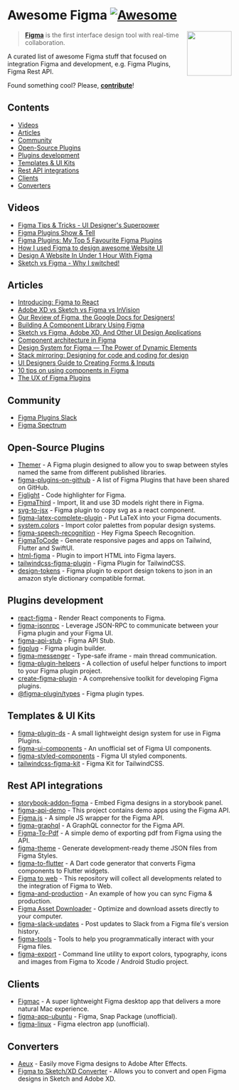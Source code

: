 # Awesome Figma [![Awesome](https://awesome.re/badge.svg)](https://awesome.re)

[<img src="figma-logo.svg" align="right" width="100">](https://www.figma.com)

> [**Figma**](https://www.figma.com/) is the first interface design tool with real-time collaboration. 

A curated list of awesome Figma stuff that focused on integration Figma and development, e.g. Figma Plugins, Figma Rest API.

Found something cool? Please, **[contribute](contributing.md)**!

## Contents

* [Videos](#videos) 
* [Articles](#articles) 
* [Community](#community) 
* [Open-Source Plugins](#open-source-plugins) 
* [Plugins development](#plugins-development)
* [Templates & UI Kits](#templates--ui-kits)
* [Rest API integrations](#rest-api-integrations)
* [Clients](#clients)
* [Converters](#converters)

## Videos

* [Figma Tips & Tricks - UI Designer's Superpower](https://www.youtube.com/watch?v=Vo0sEPqArRQ)
* [Figma Plugins Show & Tell](https://www.youtube.com/watch?v=i6ppX9fjXz0)
* [Figma Plugins: My Top 5 Favourite Figma Plugins](https://www.youtube.com/watch?v=LiqKIeH9Sdk)
* [How I used Figma to design awesome Website UI](https://www.youtube.com/watch?v=m0sHva0JjZE)
* [Design A Website In Under 1 Hour With Figma](https://www.youtube.com/watch?v=FK4YusHIIj0)
* [Sketch vs Figma - Why I switched!](https://www.youtube.com/watch?v=wIyhqEra7Sc)

## Articles

* [Introducing: Figma to React](https://www.figma.com/blog/introducing-figma-to-react/)
* [Adobe XD vs Sketch vs Figma vs InVision](https://dev.to/creativetim_official/adobe-xd-vs-sketch-vs-figma-vs-invision-1pfc)
* [Our Review of Figma, the Google Docs for Designers!](https://usersnap.com/blog/review-figma/)
* [Building A Component Library Using Figma](https://www.smashingmagazine.com/2019/06/building-component-library-figma/)
* [Sketch vs Figma, Adobe XD, And Other UI Design Applications](https://www.smashingmagazine.com/2019/04/sketch-figma-adobe-xd-ui-design-applications/)
* [Component architecture in Figma](https://www.figma.com/best-practices/component-architecture/)
* [Design System for Figma — The Power of Dynamic Elements](https://medium.com/@juauz/design-system-for-figma-the-power-of-dynamic-elements-4ca4dc3e4524)
* [Stack mirroring: Designing for code and coding for design](https://www.designsystems.com/stack-mirroring-designing-for-code-and-coding-for-design/)
* [UI Designers Guide to Creating Forms & Inputs](https://medium.com/design-with-figma/ui-designers-guide-to-creating-forms-inputs-b6516f366a93)
* [10 tips on using components in Figma](https://medium.com/design-with-figma/10-tips-on-using-components-in-figma-c7db9c5e7fe1)
* [The UX of Figma Plugins](https://medium.com/@yuanqing/the-ux-of-figma-plugins-f4f896f8cf35)

## Community

* [Figma Plugins Slack](https://figmaplugins.slack.com)
* [Figma Spectrum](https://spectrum.chat/figma?tab=posts)

## Open-Source Plugins

* [Themer](https://github.com/thomas-lowry/themer) - A Figma plugin designed to allow you to swap between styles named the same from different published libraries.
* [figma-plugins-on-github](https://github.com/thomas-lowry/figma-plugins-on-github) - A list of Figma Plugins that have been shared on GitHub.
* [Figlight](https://github.com/jeetiss/figlight) - Code highlighter for Figma.
* [FigmaThird](https://github.com/ahkohd/FigmaThird) - Import, lit and use 3D models right there in Figma.
* [svg-to-jsx](https://github.com/SaraVieira/svg-to-jsx) - Figma plugin to copy svg as a react component.
* [figma-latex-complete-plugin](https://github.com/maxkrieger/figma-latex-complete-plugin) - Put LaTeX into your Figma documents.
* [system.colors](https://github.com/thelittlewonder/system.colors) - Import color palettes from popular design systems.
* [figma-speech-recognition](https://github.com/sonnylazuardi/figma-speech-recognition) - Hey Figma Speech Recognition.
* [FigmaToCode](https://github.com/bernaferrari/FigmaToCode) - Generate responsive pages and apps on Tailwind, Flutter and SwiftUI.
* [html-figma](https://github.com/BuilderIO/html-figma) - Plugin to import HTML into Figma layers.
* [tailwindcss-figma-plugin](https://github.com/impulse/tailwindcss-figma-plugin) - Figma Plugin for TailwindCSS.
* [design-tokens](https://github.com/lukasoppermann/design-tokens) - Figma plugin to export design tokens to json in an amazon style dictionary compatible format.


## Plugins development

* [react-figma](https://github.com/react-figma/react-figma) - Render React components to Figma.
* [figma-jsonrpc](https://github.com/Lona/figma-jsonrpc) - Leverage JSON-RPC to communicate between your Figma plugin and your Figma UI.
* [figma-api-stub](https://github.com/react-figma/figma-api-stub) - Figma API Stub.
* [figplug](https://github.com/rsms/figplug) - Figma plugin builder.
* [figma-messenger](https://github.com/okotoki/figma-messenger) - Type-safe iframe - main thread communication.
* [figma-plugin-helpers](https://github.com/figma-plugin-helper-functions/figma-plugin-helpers) - A collection of useful helper functions to import to your Figma plugin project.
* [create-figma-plugin](https://github.com/yuanqing/create-figma-plugin) - A comprehensive toolkit for developing Figma plugins.
* [@figma-plugin/types](https://github.com/figma-plugin-helper-functions/types) - Figma plugin types.

## Templates & UI Kits

* [figma-plugin-ds](https://github.com/thomas-lowry/figma-plugin-ds) - A small lightweight design system for use in Figma Plugins.
* [figma-ui-components](https://github.com/lessmess-dev/figma-ui-components) - An unofficial set of Figma UI components.
* [figma-styled-components](https://github.com/jhardy/figma-styled-components) - Figma UI styled components.
* [tailwindcss-figma-kit](https://github.com/impulse/tailwindcss-figma-kit) - Figma Kit for TailwindCSS.

## Rest API integrations

* [storybook-addon-figma](https://github.com/hharnisc/storybook-addon-figma) - Embed Figma designs in a storybook panel.
* [figma-api-demo](https://github.com/figma/figma-api-demo) - This project contains demo apps using the Figma API.
* [Figma.js](https://github.com/jongold/figma-js) - A simple JS wrapper for the Figma API.
* [figma-graphql](https://github.com/braposo/figma-graphql) - A GraphQL connector for the Figma API.
* [Figma-To-Pdf](https://github.com/gweltaz-calori/Figma-To-Pdf) - A simple demo of exporting pdf from Figma using the API.
* [figma-theme](https://github.com/jxnblk/figma-theme) - Generate development-ready theme JSON files from Figma Styles.
* [figma-to-flutter](https://github.com/aloisdeniel/figma-to-flutter) - A Dart code generator that converts Figma components to Flutter widgets. 
* [Figma to web](https://github.com/Severenit/figma-to-web) - This repository will collect all developments related to the integration of Figma to Web.
* [figma-and-production](https://github.com/simareeno/figma-and-production) - An example of how you can sync Figma & production.
* [Figma Asset Downloader](https://robertohuertasm.github.io/figma-asset-downloader) - Optimize and download assets directly to your computer.
* [figma-slack-updates](https://github.com/jordansinger/figma-slack-updates) - Post updates to Slack from a Figma file's version history.
* [figma-tools](https://github.com/souporserious/figma-tools) - Tools to help you programmatically interact with your Figma files.
* [figma-export](https://github.com/RedMadRobot/figma-export) - Command line utility to export colors, typography, icons and images from Figma to Xcode / Android Studio project.

## Clients

* [Figmac](https://figmac.com/) - A super lightweight Figma desktop app that delivers a more natural Mac experience.
* [figma-app-ubuntu](https://github.com/302bis/figma-app-ubuntu) - Figma, Snap Package (unofficial).
* [figma-linux](https://github.com/ChugunovRoman/figma-linux) - Figma electron app (unofficial).

## Converters

* [Aeux](https://aeux.io/) - Easily move Figma designs to Adobe After Effects.
* [Figma to Sketch/XD Converter](https://xd2sketch.com) - Allows you to convert and open Figma designs in Sketch and Adobe XD.
